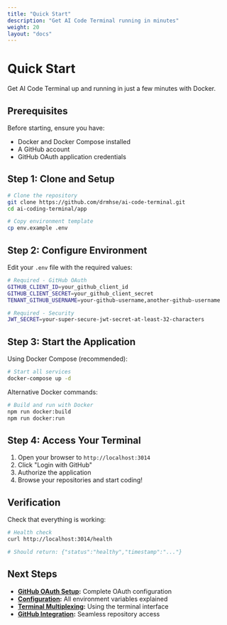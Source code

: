 ```yaml
---
title: "Quick Start"
description: "Get AI Code Terminal running in minutes"
weight: 20
layout: "docs"
---
```


# Quick Start

Get AI Code Terminal up and running in just a few minutes with Docker.

## Prerequisites

Before starting, ensure you have:
- Docker and Docker Compose installed
- A GitHub account
- GitHub OAuth application credentials

## Step 1: Clone and Setup

```bash
# Clone the repository
git clone https://github.com/drmhse/ai-code-terminal.git
cd ai-coding-terminal/app

# Copy environment template
cp env.example .env
```

## Step 2: Configure Environment

Edit your `.env` file with the required values:

```bash
# Required - GitHub OAuth
GITHUB_CLIENT_ID=your_github_client_id
GITHUB_CLIENT_SECRET=your_github_client_secret
TENANT_GITHUB_USERNAME=your-github-username,another-github-username

# Required - Security
JWT_SECRET=your-super-secure-jwt-secret-at-least-32-characters
```

## Step 3: Start the Application

Using Docker Compose (recommended):

```bash
# Start all services
docker-compose up -d
```

Alternative Docker commands:

```bash
# Build and run with Docker
npm run docker:build
npm run docker:run
```

## Step 4: Access Your Terminal

1. Open your browser to `http://localhost:3014`
2. Click "Login with GitHub"
3. Authorize the application
4. Browse your repositories and start coding!

## Verification

Check that everything is working:

```bash
# Health check
curl http://localhost:3014/health

# Should return: {"status":"healthy","timestamp":"..."}
```

## Next Steps

- **[GitHub OAuth Setup](/docs/getting-started/github-oauth/):** Complete OAuth configuration
- **[Configuration](/docs/getting-started/configuration/):** All environment variables explained
- **[Terminal Multiplexing](/docs/core-features/terminal-multiplexing/):** Using the terminal interface
- **[GitHub Integration](/docs/core-features/github-integration/):** Seamless repository access